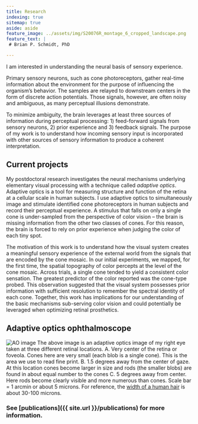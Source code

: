 ```yaml
---
title: Research
indexing: true
sitemap: true
aside: aside
feature_image: ../assets/img/S20076R_montage_6_cropped_landscape.png
feature_text: |
 # Brian P. Schmidt, PhD

---
```



I am interested in understanding the neural basis of sensory experience. 

Primary sensory neurons, such as cone photoreceptors, gather real-time information about the environment for the purpose of  influencing the organism’s behavior. The samples are relayed to downstream centers in the form of discrete action potentials. Those signals, however, are often noisy and ambiguous, as many perceptual illusions demonstrate.  

To minimize ambiguity, the brain leverages at least three sources of information during perceptual processing: 1) feed-forward signals from sensory neurons, 2) prior experience and 3) feedback signals. The purpose of my work is to understand how incoming sensory input is incorporated with other sources of sensory information to produce a coherent interpretation. 

## Current projects

My postdoctoral research investigates the neural mechanisms underlying elementary visual processing with a technique called *adaptive optics*. Adaptive optics is a tool for measuring structure and function of the retina at a cellular scale in human subjects. I use adaptive optics to simultaneously image and stimulate identified cone photoreceptors in human subjects and record their perceptual experience. A stimulus that falls on only a single cone is under-sampled from the perspective of color vision – the brain is missing information from the other two classes of cones. For this reason, the brain is forced to rely on prior experience when judging the color of each tiny spot. 

The motivation of this work is to understand how the visual system creates a meaningful sensory experience of the external world from the signals that are encoded by the cone mosaic. In our initial experiments, we mapped, for the first time, the spatial topography of color percepts at the level of the cone mosaic. Across trials, a single cone tended to yield a consistent color sensation. The greatest predictor of the color reported was the cone-type probed. This observation suggested that the visual system possesses prior information with sufficient resolution to remember the spectral identity of each cone. Together, this work has implications for our understanding of the basic mechanisms sub-serving color vision and could potentially be leveraged when optimizing retinal prosthetics.

## Adaptive optics ophthalmoscope

![AO image](../assets/img/S20076R_IR_image_quality.png)
The above image is an adaptive optics image of my right eye taken at three different retinal locations. A. Very center of the retina or foveola. Cones here are very small (each blob is a single cone). This is the area we use to read fine print. B. 1.5 degrees away from the center of gaze. At this location cones become larger in size and rods (the smaller blobs) are found in about equal number to the cones C. 5 degrees away from center. Here rods become clearly visible and more numerous than cones. Scale bar = 1 arcmin or about 5 microns. For reference, the [width of a human hair](https://en.wikipedia.org/wiki/Hair%27s_breadth) is about 30-100 microns.

### See [publications]({{ site.url }}/publications) for more information.

[RoordaLab]: orda.vision.berkeley.edu
[UCB]: https://www.berkeley.edu/
[Opto]: https://optometry.berkeley.edu/ 
[Neuro]: http://depts.washington.edu/neurogrd/
[NeitzLab]: http://neitzvision.com/


